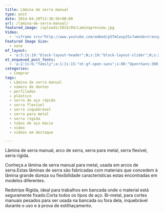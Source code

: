 ```yaml
---
title: Lâmina de serra manual
type: post
date: 2014-04-29T13:30:56+00:00
url: /lamina-de-serra-manual/
featured_image: /uploads/2014/04/Laminapreview.jpg
Video:
  - '<iframe src="http://www.youtube.com/embed/p5TmCwsp2Ss?wmode=transparent" frameborder="0" width="620" height="380"></iframe>'
Featured Image Size:
  - none
mf_layout:
  - 'a:5:{s:19:"block-layout-header";N;s:19:"block-layout-slider";N;s:22:"block-layout-structure";s:10:"full-width";s:25:"block-layout-left_sidebar";s:12:"blog-sidebar";s:26:"block-layout-right_sidebar";s:12:"blog-sidebar";}'
et_enqueued_post_fonts:
  - 'a:2:{s:6:"family";a:1:{s:15:"et-gf-open-sans";s:80:"Open+Sans:300,300italic,regular,italic,600,600italic,700,700italic,800,800italic";}s:6:"subset";a:2:{i:0;s:5:"latin";i:1;s:9:"latin-ext";}}'
categories:
  - Comprar
tags:
  - Lâmina de serra manual
  - número de dentes
  - perfilados
  - plástico
  - serra de aço rápido
  - serra flexível
  - serra inquebrável
  - serra para metal
  - serra rígida
  - tubos de aço macio
  - video
  - videos em destaque

---
```

Lâmina de serra manual, arco de serra, serra para metal, serra flexível, serra rígida.

Conheça a lâmina de serra manual para metal, usada em arcos de serra.Estas lâminas de serra são fabricadas com materiais que concedem à lâmina grande dureza ou flexibilidade características estas encontradas em modelos diferentes.

Redstripe Rígida, ideal para trabalhos em bancada onde o material está seguramente fixado.Corta todos os tipos de aço. Bi-metal, para cortes manuais pesados para ser usada na bancada ou fora dela, inquebrável durante o uso e à prova de estilhaçamento.